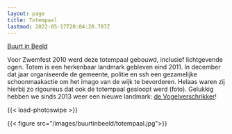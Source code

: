 ```yaml
---
layout: page
title: Totempaal
lastmod: 2022-05-17T20:04:20.707Z
---
```

[Buurt in Beeld](/buurtinbeeld/)  

Voor Zwemfest 2010 werd deze totempaal gebouwd, inclusief lichtgevende ogen. Totem is een herkenbaar landmark gebleven eind 2011. In december dat jaar organiseerde de gemeente, politie en ssh een gezamelijke schoonmaakactie om het imago van de wijk te bevorderen. Helaas waren zij hierbij zo rigoureus dat ook de totempaal gesloopt werd (foto). Gelukkig hebben we sinds 2013 weer een nieuwe landmark: [de Vogelverschrikker](/buurtinbeeld/vogelverschrikker/)!

{{< load-photoswipe >}}

{{< figure src="/images/buurtinbeeld/totempaal.jpg">}}